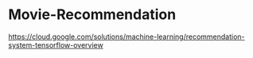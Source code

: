 # Movie-Recommendation


https://cloud.google.com/solutions/machine-learning/recommendation-system-tensorflow-overview
